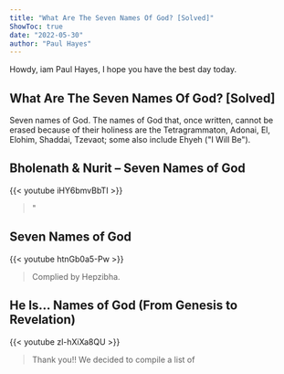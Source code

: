 ```yaml
---
title: "What Are The Seven Names Of God? [Solved]"
ShowToc: true 
date: "2022-05-30"
author: "Paul Hayes" 
---
```


Howdy, iam Paul Hayes, I hope you have the best day today.
## What Are The Seven Names Of God? [Solved]
 Seven names of God. The names of God that, once written, cannot be erased because of their holiness are the Tetragrammaton, Adonai, El, Elohim, Shaddai, Tzevaot; some also include Ehyeh ("I Will Be").

## Bholenath & Nurit – Seven Names of God
{{< youtube iHY6bmvBbTI >}}
>"

## Seven Names of God
{{< youtube htnGb0a5-Pw >}}
>Complied by Hepzibha.

## He Is... Names of God (From Genesis to Revelation)
{{< youtube zl-hXiXa8QU >}}
>Thank you!! We decided to compile a list of 

